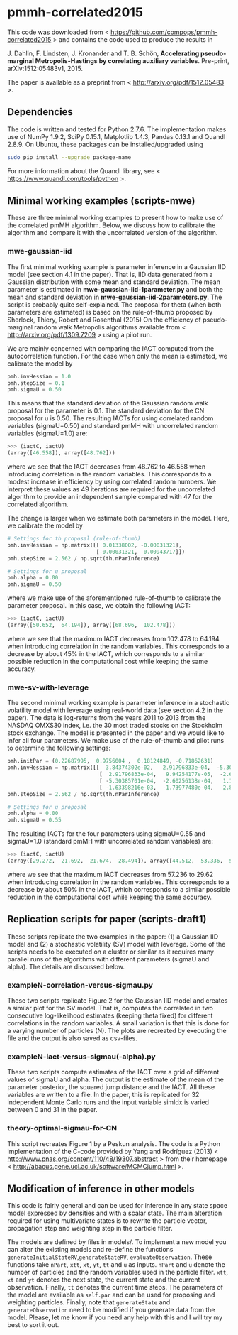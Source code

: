 # pmmh-correlated2015
This code was downloaded from < https://github.com/compops/pmmh-correlated2015 > and contains the code used to produce the results in

J. Dahlin, F. Lindsten, J. Kronander and T. B. Schön, **Accelerating pseudo-marginal Metropolis-Hastings by correlating auxiliary variables**. Pre-print, arXiv:1512:05483v1, 2015.

The paper is available as a preprint from < http://arxiv.org/pdf/1512.05483 >.

## Dependencies
The code is written and tested for Python 2.7.6. The implementation makes use of NumPy 1.9.2, SciPy 0.15.1, Matplotlib 1.4.3, Pandas 0.13.1 and Quandl 2.8.9. On Ubuntu, these packages can be installed/upgraded using 
``` bash
sudo pip install --upgrade package-name
```
For more information about the Quandl library, see < https://www.quandl.com/tools/python >.

## Minimal working examples (scripts-mwe)
These are three minimal working examples to present how to make use of the correlated pmMH algorithm. Below, we discuss how to calibrate the algorithm and compare it with the uncorrelated version of the algorithm.

### mwe-gaussian-iid
The first minimal working example is parameter inference in a Gaussian IID model (see section 4.1 in the paper). That is, IID data generated from a Gaussian distribution with some mean and standard deviation. The mean parameter is estimated in **mwe-gaussian-iid-1parameter.py** and both the mean and standard deviation in **mwe-gaussian-iid-2parameters.py**. The script is probably quite self-explained. The proposal for theta (when both parameters are estimated) is based on the rule-of-thumb proposed by Sherlock, Thiery, Robert and Rosenthal (2015) 
On the efficiency of pseudo-marginal random walk Metropolis algorithms available from < http://arxiv.org/pdf/1309.7209 > using a pilot run. 

We are mainly concerned with comparing the IACT computed from the autocorrelation function. For the case when only the mean is estimated, we calibrate the model by

``` python
pmh.invHessian = 1.0
pmh.stepSize = 0.1
pmh.sigmaU = 0.50
```

This means that the standard deviation of the Gaussian random walk proposal for the parameter is 0.1. The standard deviation for the CN proposal for u is 0.50. The resulting IACTs for using correlated random variables (sigmaU=0.50) and standard pmMH with uncorrelated random variables (sigmaU=1.0) are:

``` python
>>> (iactC, iactU)
(array([46.558]), array([48.762]))
```
where we see that the IACT decreases from 48.762 to 46.558 when introducing correlation in the random variables. This corresponds to a modest increase in efficiency by using correlated random numbers. We interpret these values as 49 iterations are required for the uncorrelated algorithm to provide an independent sample compared with 47 for the correlated algorithm.

The change is larger when we estimate both parameters in the model. Here, we calibrate the model by

``` python
# Settings for th proposal (rule-of-thumb)
pmh.invHessian = np.matrix([[ 0.01338002, -0.00031321],
                            [-0.00031321,  0.00943717]])
pmh.stepSize = 2.562 / np.sqrt(th.nParInference)

# Settings for u proposal
pmh.alpha = 0.00
pmh.sigmaU = 0.50
```
where we make use of the aforementioned rule-of-thumb to calibrate the parameter proposal. In this case, we obtain the following IACT:

``` python
>>> (iactC, iactU)
(array([50.652,  64.194]), array([68.696,  102.478]))
```
where we see that the maximum IACT decreases from 102.478 to 64.194 when introducing correlation in the random variables. This corresponds to a decrease by about 45% in the IACT, which corresponds to a similar possible reduction in the computational cost while keeping the same accuracy.

### mwe-sv-with-leverage
The second minimal working example is parameter inference in a stochastic volatility model with leverage using real-world data (see section 4.2 in the paper). The data is log-returns from the years 2011 to 2013 from the NASDAQ OMXS30 index, i.e. the 30 most traded stocks on the Stockholm stock exchange. The model is presented in the paper and we would like to infer all four parameters. We make use of the rule-of-thumb and pilot runs to determine the following settings:

``` python
pmh.initPar = (0.22687995,  0.9756004 ,  0.18124849, -0.71862631)
pmh.invHessian = np.matrix([[  3.84374302e-02,   2.91796833e-04,  -5.30385701e-04,  -1.63398216e-03],
                             [  2.91796833e-04,   9.94254177e-05,  -2.60256138e-04,  -1.73977480e-04],
                             [ -5.30385701e-04,  -2.60256138e-04,   1.19067965e-03,   2.80879579e-04],
                             [ -1.63398216e-03,  -1.73977480e-04,   2.80879579e-04,   6.45765006e-03]])
pmh.stepSize = 2.562 / np.sqrt(th.nParInference)

# Settings for u proposal
pmh.alpha = 0.00
pmh.sigmaU = 0.55
```
The resulting IACTs for the four parameters using sigmaU=0.55 and sigmaU=1.0 (standard pmMH with uncorrelated random variables) are:

``` python
>>> (iactC, iactU)
(array([29.272,  21.692,  21.674,  28.494]), array([44.512,  53.336,  52.948,  57.326]))
```
where we see that the maximum IACT decreases from 57.236 to 29.62 when introducing correlation in the random variables. This corresponds to a decrease by about 50% in the IACT, which corresponds to a similar possible reduction in the computational cost while keeping the same accuracy.

## Replication scripts for paper (scripts-draft1)
These scripts replicate the two examples in the paper: (1) a Gaussian IID model and (2) a stochastic volatility (SV) model with leverage. Some of the scripts needs to be executed on a cluster or similar as it requires many parallel runs of the algorithms with different parameters (sigmaU and alpha). The details are discussed below.

### exampleN-correlation-versus-sigmau.py
These two scripts replicate Figure 2 for the Gaussian IID model and creates a similar plot for the SV model. That is, computes the correlated in two consecutive log-likelihood estimates (keeping theta fixed) for different correlations in the random variables. A small variation is that this is done for a varying number of particles (N). The plots are recreated by executing the file and the output is also saved as csv-files.

### exampleN-iact-versus-sigmau(-alpha).py
These two scripts compute estimates of the IACT over a grid of different values of sigmaU and alpha. The output is the estimate of the mean of the parameter posterior, the squared jump distance and the IACT. All these variables are written to a file. In the paper, this is replicated for 32 independent Monte Carlo runs and the input variable simIdx is varied between 0 and 31 in the paper.

### theory-optimal-sigmau-for-CN
This script recreates Figure 1 by a Peskun analysis. The code is a Python implementation of the C-code provided by Yang and Rodríguez (2013) < http://www.pnas.org/content/110/48/19307.abstract > from their homepage < http://abacus.gene.ucl.ac.uk/software/MCMCjump.html >. 

## Modification of inference in other models
This code is fairly general and can be used for inference in any state space model expressed by densities and with a scalar state. The main alteration required for using multivariate states is to rewrite the particle vector, propagation step and weighting step in the particle filter.

The models are defined by files in models/. To implement a new model you can alter the existing models and re-define the functions `generateInitialStateRV`,`generateStateRV`, `evaluateObservation`. These functions take `nPart`, `xtt`, `xt`, `yt`, `tt` and `u` as inputs. `nPart` and `u` denote the number of particles and the random variables used in the particle filter. `xtt`, `xt` and `yt` denotes the next state, the current state and the current observation. Finally, `tt` denotes the current time steps. The parameters of the model are available as `self.par` and can be used for proposing and weighting particles. Finally, note that `generateState` and `generateObservation` need to be modified if you generate data from the model. Please, let me know if you need any help with this and I will try my best to sort it out.
